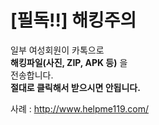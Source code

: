 # [필독!!] 해킹주의
일부 여성회원이 카톡으로   
**해킹파일(사진, ZIP, APK 등)** 을  
전송합니다.    
**절대로 클릭해서 받으시면 안됩니다.**  

   

사례 : <http://www.helpme119.com/>  
